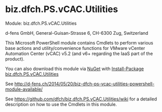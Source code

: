 biz.dfch.PS.vCAC.Utilities
==========================

Module: biz.dfch.PS.vCAC.Utilities

d-fens GmbH, General-Guisan-Strasse 6, CH-6300 Zug, Switzerland

This Microsoft PowerShell module contains Cmdlets to perform various base actions and utility/convenience functions for VMware vCenter Automation Center (vCAC) v5.2 (and v6+ regarding the IaaS part of the product).

You can also download this module via [NuGet](http://nuget.org) with [Install-Package biz.dfch.PS.vCAC.Utilities](https://www.nuget.org/packages/biz.dfch.PS.vCAC.Utilities/)

See http://d-fens.ch/2014/05/20/biz-dfch-ps-vcac-utilities-powershell-module-available/

See https://github.com/dfch/biz.dfch.PS.vCAC.Utilities/wiki for a detailed description on how to use the Cmdlets in this module.
